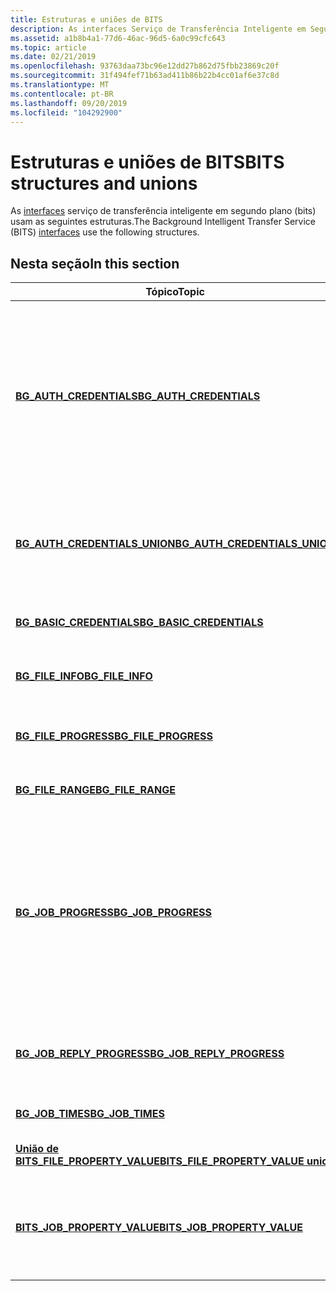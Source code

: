 ```yaml
---
title: Estruturas e uniões de BITS
description: As interfaces Serviço de Transferência Inteligente em Segundo Plano (BITS) usam as seguintes estruturas.
ms.assetid: a1b8b4a1-77d6-46ac-96d5-6a0c99cfc643
ms.topic: article
ms.date: 02/21/2019
ms.openlocfilehash: 93763daa73bc96e12dd27b862d75fbb23869c20f
ms.sourcegitcommit: 31f494fef71b63ad411b86b22b4cc01af6e37c8d
ms.translationtype: MT
ms.contentlocale: pt-BR
ms.lasthandoff: 09/20/2019
ms.locfileid: "104292900"
---
```

# <a name="bits-structures-and-unions"></a><span data-ttu-id="5b40f-103">Estruturas e uniões de BITS</span><span class="sxs-lookup"><span data-stu-id="5b40f-103">BITS structures and unions</span></span>

<span data-ttu-id="5b40f-104">As [interfaces](bits-interfaces.md) serviço de transferência inteligente em segundo plano (bits) usam as seguintes estruturas.</span><span class="sxs-lookup"><span data-stu-id="5b40f-104">The Background Intelligent Transfer Service (BITS) [interfaces](bits-interfaces.md) use the following structures.</span></span>

## <a name="in-this-section"></a><span data-ttu-id="5b40f-105">Nesta seção</span><span class="sxs-lookup"><span data-stu-id="5b40f-105">In this section</span></span>

| <span data-ttu-id="5b40f-106">Tópico</span><span class="sxs-lookup"><span data-stu-id="5b40f-106">Topic</span></span> | <span data-ttu-id="5b40f-107">Descrição</span><span class="sxs-lookup"><span data-stu-id="5b40f-107">Description</span></span> |
|-|-|
| [<span data-ttu-id="5b40f-108">**BG_AUTH_CREDENTIALS**</span><span class="sxs-lookup"><span data-stu-id="5b40f-108">**BG_AUTH_CREDENTIALS**</span></span>](/windows/win32/api/bits1_5/ns-bits1_5-bg_auth_credentials) | <span data-ttu-id="5b40f-109">Identifica o destino (proxy ou servidor), o esquema de autenticação e as credenciais do usuário a serem usadas para solicitações de autenticação de usuário.</span><span class="sxs-lookup"><span data-stu-id="5b40f-109">Identifies the target (proxy or server), authentication scheme, and the user's credentials to use for user authentication requests.</span></span> <span data-ttu-id="5b40f-110">A estrutura é passada para o [método IBackgroundCopyJob2:: SetCredentials](/windows/win32/api/Bits1_5/nf-bits1_5-ibackgroundcopyjob2-setcredentials).</span><span class="sxs-lookup"><span data-stu-id="5b40f-110">The structure is passed to the [IBackgroundCopyJob2::SetCredentials method](/windows/win32/api/Bits1_5/nf-bits1_5-ibackgroundcopyjob2-setcredentials).</span></span> |
| [<span data-ttu-id="5b40f-111">**BG_AUTH_CREDENTIALS_UNION**</span><span class="sxs-lookup"><span data-stu-id="5b40f-111">**BG_AUTH_CREDENTIALS_UNION**</span></span>](/windows/win32/api/bits1_5/ns-bits1_5-bg_auth_credentials_union) | <span data-ttu-id="5b40f-112">Identifica as credenciais a serem usadas para o esquema de autenticação especificado na [estrutura de BG_AUTH_CREDENTIALS](/windows/win32/api/bits1_5/ns-bits1_5-bg_auth_credentials).</span><span class="sxs-lookup"><span data-stu-id="5b40f-112">Identifies the credentials to use for the authentication scheme specified in the [BG_AUTH_CREDENTIALS structure](/windows/win32/api/bits1_5/ns-bits1_5-bg_auth_credentials).</span></span> |
| [<span data-ttu-id="5b40f-113">**BG_BASIC_CREDENTIALS**</span><span class="sxs-lookup"><span data-stu-id="5b40f-113">**BG_BASIC_CREDENTIALS**</span></span>](/windows/win32/api/bits1_5/ns-bits1_5-bg_basic_credentials) | <span data-ttu-id="5b40f-114">Identifica o nome de usuário e a senha a serem autenticados.</span><span class="sxs-lookup"><span data-stu-id="5b40f-114">Identifies the user name and password to authenticate.</span></span> |
| [<span data-ttu-id="5b40f-115">**BG_FILE_INFO**</span><span class="sxs-lookup"><span data-stu-id="5b40f-115">**BG_FILE_INFO**</span></span>](/windows/win32/api/bits/ns-bits-bg_file_info) | <span data-ttu-id="5b40f-116">Fornece os nomes local e remoto do arquivo a ser transferido.</span><span class="sxs-lookup"><span data-stu-id="5b40f-116">Provides the local and remote names of the file to transfer.</span></span> |
| [<span data-ttu-id="5b40f-117">**BG_FILE_PROGRESS**</span><span class="sxs-lookup"><span data-stu-id="5b40f-117">**BG_FILE_PROGRESS**</span></span>](/windows/win32/api/bits/ns-bits-bg_file_progress) | <span data-ttu-id="5b40f-118">Fornece informações de progresso relacionadas a arquivos, como o número de bytes transferidos.</span><span class="sxs-lookup"><span data-stu-id="5b40f-118">Provides file-related progress information, such as the number of bytes transferred.</span></span> |
| [<span data-ttu-id="5b40f-119">**BG_FILE_RANGE**</span><span class="sxs-lookup"><span data-stu-id="5b40f-119">**BG_FILE_RANGE**</span></span>](/windows/win32/api/bits2_0/ns-bits2_0-bg_file_range) | <span data-ttu-id="5b40f-120">Identifica um intervalo de bytes para baixar de um arquivo.</span><span class="sxs-lookup"><span data-stu-id="5b40f-120">Identifies a range of bytes to download from a file.</span></span> |
| [<span data-ttu-id="5b40f-121">**BG_JOB_PROGRESS**</span><span class="sxs-lookup"><span data-stu-id="5b40f-121">**BG_JOB_PROGRESS**</span></span>](/windows/win32/api/bits/ns-bits-bg_job_progress) | <span data-ttu-id="5b40f-122">Fornece informações de progresso relacionadas ao trabalho, como o número de bytes e arquivos transferidos.</span><span class="sxs-lookup"><span data-stu-id="5b40f-122">Provides job-related progress information, such as the number of bytes and files transferred.</span></span> <span data-ttu-id="5b40f-123">Para trabalhos de carregamento, o progresso se aplica ao arquivo de carregamento, não ao arquivo de resposta.</span><span class="sxs-lookup"><span data-stu-id="5b40f-123">For upload jobs, the progress applies to the upload file, not the reply file.</span></span> <span data-ttu-id="5b40f-124">Para exibir o progresso do arquivo de resposta, consulte a [estrutura de BG_JOB_REPLY_PROGRESS](/windows/win32/api/bits1_5/ns-bits1_5-bg_job_reply_progress).</span><span class="sxs-lookup"><span data-stu-id="5b40f-124">To view reply file progress, see the [BG_JOB_REPLY_PROGRESS structure](/windows/win32/api/bits1_5/ns-bits1_5-bg_job_reply_progress).</span></span> |
| [<span data-ttu-id="5b40f-125">**BG_JOB_REPLY_PROGRESS**</span><span class="sxs-lookup"><span data-stu-id="5b40f-125">**BG_JOB_REPLY_PROGRESS**</span></span>](/windows/win32/api/bits1_5/ns-bits1_5-bg_job_reply_progress) | <span data-ttu-id="5b40f-126">Fornece informações de progresso relacionadas à parte de resposta de um trabalho de resposta de upload.</span><span class="sxs-lookup"><span data-stu-id="5b40f-126">Provides progress information related to the reply portion of an upload-reply job.</span></span> |
| [<span data-ttu-id="5b40f-127">**BG_JOB_TIMES**</span><span class="sxs-lookup"><span data-stu-id="5b40f-127">**BG_JOB_TIMES**</span></span>](/windows/win32/api/bits/ns-bits-bg_job_times) | <span data-ttu-id="5b40f-128">Fornece carimbos de data/hora relacionados ao trabalho.</span><span class="sxs-lookup"><span data-stu-id="5b40f-128">Provides job-related time stamps.</span></span> |
| [<span data-ttu-id="5b40f-129">**União de BITS_FILE_PROPERTY_VALUE**</span><span class="sxs-lookup"><span data-stu-id="5b40f-129">**BITS_FILE_PROPERTY_VALUE union**</span></span>](/windows/win32/api/bits5_0/ns-bits5_0-bits_file_property_value) | <span data-ttu-id="5b40f-130">Fornece o valor da propriedade de um arquivo BITS.</span><span class="sxs-lookup"><span data-stu-id="5b40f-130">Provides the property value of a BITS file.</span></span> |
| [<span data-ttu-id="5b40f-131">**BITS_JOB_PROPERTY_VALUE**</span><span class="sxs-lookup"><span data-stu-id="5b40f-131">**BITS_JOB_PROPERTY_VALUE**</span></span>](/windows/win32/api/bits5_0/ns-bits5_0-bits_file_property_value) | <span data-ttu-id="5b40f-132">Fornece o valor da Propriedade do trabalho BITS com base no valor da [enumeração BITS_JOB_PROPERTY_ID](/windows/win32/api/bits5_0/ne-bits5_0-bits_job_property_id).</span><span class="sxs-lookup"><span data-stu-id="5b40f-132">Provides the property value of the BITS job based on the value of the [BITS_JOB_PROPERTY_ID enumeration](/windows/win32/api/bits5_0/ne-bits5_0-bits_job_property_id).</span></span> |
